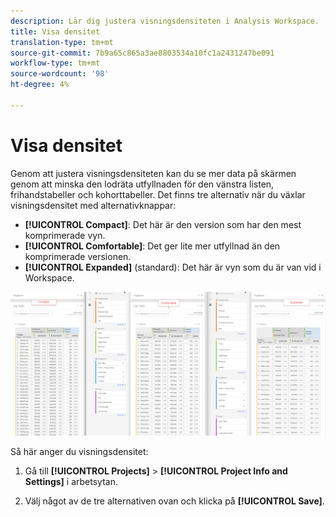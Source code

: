 ```yaml
---
description: Lär dig justera visningsdensiteten i Analysis Workspace.
title: Visa densitet
translation-type: tm+mt
source-git-commit: 7b9a65c865a3ae8803534a10fc1a2431247be091
workflow-type: tm+mt
source-wordcount: '98'
ht-degree: 4%

---
```



# Visa densitet

Genom att justera visningsdensiteten kan du se mer data på skärmen genom att minska den lodräta utfyllnaden för den vänstra listen, frihandstabeller och kohorttabeller.
Det finns tre alternativ när du växlar visningsdensitet med alternativknappar:

- **[!UICONTROL Compact]**: Det här är den version som har den mest komprimerade vyn.
- **[!UICONTROL Comfortable]**: Det ger lite mer utfyllnad än den komprimerade versionen.
- **[!UICONTROL Expanded]** (standard): Det här är vyn som du är van vid i Workspace.

![](assets/view-density.png)

Så här anger du visningsdensitet:

1. Gå till **[!UICONTROL Projects]** > **[!UICONTROL Project Info and Settings]** i arbetsytan.

1. Välj något av de tre alternativen ovan och klicka på **[!UICONTROL Save]**.
